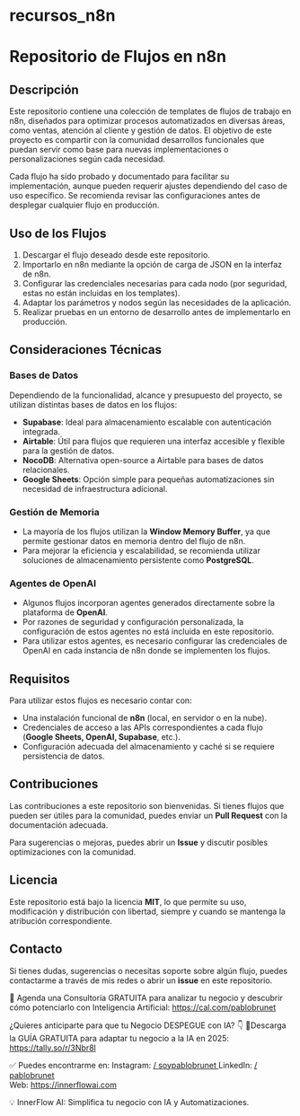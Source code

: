 # recursos_n8n

# Repositorio de Flujos en n8n

## Descripción

Este repositorio contiene una colección de templates de flujos de trabajo en n8n, diseñados para optimizar procesos automatizados en diversas áreas, como ventas, atención al cliente y gestión de datos. El objetivo de este proyecto es compartir con la comunidad desarrollos funcionales que puedan servir como base para nuevas implementaciones o personalizaciones según cada necesidad.

Cada flujo ha sido probado y documentado para facilitar su implementación, aunque pueden requerir ajustes dependiendo del caso de uso específico. Se recomienda revisar las configuraciones antes de desplegar cualquier flujo en producción.

## Uso de los Flujos

1. Descargar el flujo deseado desde este repositorio.
2. Importarlo en n8n mediante la opción de carga de JSON en la interfaz de n8n.
3. Configurar las credenciales necesarias para cada nodo (por seguridad, estas no están incluidas en los templates).
4. Adaptar los parámetros y nodos según las necesidades de la aplicación.
5. Realizar pruebas en un entorno de desarrollo antes de implementarlo en producción.

## Consideraciones Técnicas

### Bases de Datos

Dependiendo de la funcionalidad, alcance y presupuesto del proyecto, se utilizan distintas bases de datos en los flujos:

- **Supabase**: Ideal para almacenamiento escalable con autenticación integrada.
- **Airtable**: Útil para flujos que requieren una interfaz accesible y flexible para la gestión de datos.
- **NocoDB**: Alternativa open-source a Airtable para bases de datos relacionales.
- **Google Sheets**: Opción simple para pequeñas automatizaciones sin necesidad de infraestructura adicional.

### Gestión de Memoria

- La mayoría de los flujos utilizan la **Window Memory Buffer**, ya que permite gestionar datos en memoria dentro del flujo de n8n.
- Para mejorar la eficiencia y escalabilidad, se recomienda utilizar soluciones de almacenamiento persistente como **PostgreSQL**.

### Agentes de OpenAI

- Algunos flujos incorporan agentes generados directamente sobre la plataforma de **OpenAI**.
- Por razones de seguridad y configuración personalizada, la configuración de estos agentes no está incluida en este repositorio.
- Para utilizar estos agentes, es necesario configurar las credenciales de OpenAI en cada instancia de n8n donde se implementen los flujos.

## Requisitos

Para utilizar estos flujos es necesario contar con:

- Una instalación funcional de **n8n** (local, en servidor o en la nube).
- Credenciales de acceso a las APIs correspondientes a cada flujo (**Google Sheets, OpenAI, Supabase**, etc.).
- Configuración adecuada del almacenamiento y caché si se requiere persistencia de datos.

## Contribuciones

Las contribuciones a este repositorio son bienvenidas. Si tienes flujos que pueden ser útiles para la comunidad, puedes enviar un **Pull Request** con la documentación adecuada.

Para sugerencias o mejoras, puedes abrir un **Issue** y discutir posibles optimizaciones con la comunidad.

## Licencia

Este repositorio está bajo la licencia **MIT**, lo que permite su uso, modificación y distribución con libertad, siempre y cuando se mantenga la atribución correspondiente.

## Contacto

Si tienes dudas, sugerencias o necesitas soporte sobre algún flujo, puedes contactarme a través de mis redes o abrir un **issue** en este repositorio.

🚀 Agenda una Consultoría GRATUITA para analizar tu negocio y descubrir cómo potenciarlo con Inteligencia Artificial: https://cal.com/pablobrunet

¿Quieres anticiparte para que tu Negocio DESPEGUE con IA? 👇
📒Descarga la GUÍA GRATUITA para adaptar tu negocio a la IA en 2025: https://tally.so/r/3Nbr8l

✅ Puedes encontrarme en:
Instagram:   [/ soypablobrunet ](https://www.instagram.com/soypablobrunet) 
LinkedIn:   [/ pablobrunet](https://www.linkedin.com/in/pablobrunet/)  
Web: https://innerflowai.com

💡 InnerFlow AI: Simplifica tu negocio con IA y Automatizaciones.
